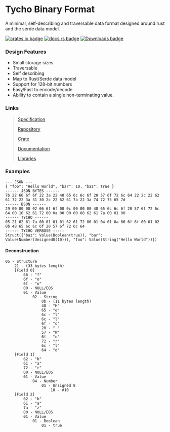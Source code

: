 # Tycho Binary Format
A minimal, self-describing and traversable data format designed around rust and the serde data model.

[![crates.io badge](https://img.shields.io/crates/v/tycho.svg?style=for-the-badge)](https://crates.io/crates/tycho)
[![docs.rs badge](https://img.shields.io/docsrs/tycho.svg?style=for-the-badge&color=blue)](https://docs.rs/tycho)
[![Downloads badge](https://img.shields.io/crates/d/tycho.svg?style=for-the-badge)](https://crates.io/crates/tycho)

### Design Features
- Small storage sizes
- Traversable
- Self describing
- Map to Rust/Serde data model
- Support for 128-bit numbers
- Easy/Fast to encode/decode
- Ability to contain a single non-terminating value.


### Links
> [Specification](https://github.com/SamHDev/tycho/blob/master/specification.md)
>
> [Repository](https://github.com/SamHDev/tycho/)
>
> [Crate](https://crates.io/crates/tycho)
>
> [Documentation](https://docs.rs/tycho/)
>
> [Libraries](https://github.com/SamHDev/tycho/blob/master/libraries.md)


### Examples
```
--- JSON ---
{ "foo": "Hello World", "bar": 10, "baz": true }
------ JSON BYTES ------
7b 22 66 6f 6f 22 3a 22 48 65 6c 6c 6f 20 57 6f 72 6c 64 22 2c 22 62 61 72 22 3a 31 30 2c 22 62 61 7a 22 3a 74 72 75 65 7d
------ BSON ------
29 00 00 00 02 66 6f 6f 00 0c 00 00 00 48 65 6c 6c 6f 20 57 6f 72 6c 64 00 10 62 61 72 00 0a 00 00 00 08 62 61 7a 00 01 00
------ TYCHO ------
05 21 62 61 7a 00 01 01 01 62 61 72 00 01 04 01 0a 66 6f 6f 00 01 02 0b 48 65 6c 6c 6f 20 57 6f 72 6c 64
------ TYCHO VERBOSE -----
Struct({"baz": Value(Boolean(true)), "bar": Value(Number(Unsigned8(10))), "foo": Value(String("Hello World"))})
```


#### Deconstruction
```
05 - Structure
    21 - (33 bytes length)
    [Field 0]
        66 - "f"
        6f - "o"
        6f - "o"
        00 - NULL/EOS
        01 - Value
            02 - String
                0b - (11 bytes length)
                48 - "H"
                65 - "e" 
                6c - "l"
                6c - "l"
                6f - "o"
                20 - " "
                57 - "W"
                6f - "o"
                72 - "r"
                6c - "l"
                64 - "d"
    [Field 1]
        62 - "b"
        61 - "a"
        72 - "r"
        00 - NULL/EOS
        01 - Value
            04 - Number
                01 - Unsigned 8
                    10 - #10
    [Field 2]
        62 - "b"
        61 - "a"
        7a - "z"
        00 - NULL/EOS
        01 - Value
            01 - Boolean
                01 - true
```